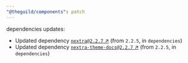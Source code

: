 ```yaml
---
"@theguild/components": patch
---
```

dependencies updates:
  - Updated dependency [`nextra@2.2.7` ↗︎](https://www.npmjs.com/package/nextra/v/2.2.7) (from `2.2.5`, in `dependencies`)
  - Updated dependency [`nextra-theme-docs@2.2.7` ↗︎](https://www.npmjs.com/package/nextra-theme-docs/v/2.2.7) (from `2.2.5`, in `dependencies`)
